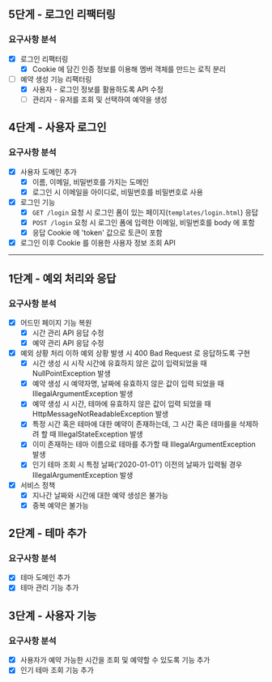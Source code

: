 ## 5단게 - 로그인 리팩터링

### 요구사항 분석

- [x] 로그인 리팩터링
  - [x] Cookie 에 담긴 인증 정보를 이용해 멤버 객체를 만드는 로직 분리
- [ ] 예약 생성 기능 리팩터링
  - [x] 사용자 - 로그인 정보를 활용하도록 API 수정
  - [ ] 관리자 - 유저를 조회 및 선택하여 예약을 생성

## 4단계 - 사용자 로그인

### 요구사항 분석

- [x] 사용자 도메인 추가
  - [x] 이름, 이메일, 비밀번호를 가지는 도메인
  - [x] 로그인 시 이메일을 아이디로, 비밀번호를 비밀번호로 사용
- [x] 로그인 기능
  - [x] `GET /login` 요청 시 로그인 폼이 있는 페이지(`templates/login.html`) 응답
  - [x] `POST /login` 요청 시 로그인 폼에 입력한 이메일, 비밀번호를 body 에 포함
  - [x] 응답 Cookie 에 'token' 값으로 토큰이 포함
- [x] 로그인 이후 Cookie 를 이용한 사용자 정보 조회 API

---

## 1단계 - 예외 처리와 응답

### 요구사항 분석

- [x] 어드민 페이지 기능 복원
  - [x] 시간 관리 API 응답 수정
  - [x] 예약 관리 API 응답 수정

- [x] 예외 상황 처리
  이하 예외 상황 발생 시 400 Bad Request 로 응답하도록 구현
  - [x] 시간 생성 시 시작 시간에 유효하지 않은 값이 입력되었을 때 NullPointException 발생
  - [x] 예약 생성 시 예약자명, 날짜에 유효하지 않은 값이 입력 되었을 때 IllegalArgumentException 발생
  - [x] 예약 생성 시 시간, 테마에 유효하지 않은 값이 입력 되었을 때 HttpMessageNotReadableException 발생
  - [x] 특정 시간 혹은 테마에 대한 예약이 존재하는데, 그 시간 혹은 테마를을 삭제하려 할 때 IllegalStateException 발생
  - [x] 이미 존재하는 테마 이름으로 테마를 추가할 때 IllegalArgumentException 발생
  - [x] 인기 테마 조회 시 특정 날짜('2020-01-01') 이전의 날짜가 입력될 경우 IllegalArgumentException 발생

- [x] 서비스 정책
  - [x] 지나간 날짜와 시간에 대한 예약 생성은 불가능
  - [x] 중복 예약은 불가능

## 2단계 - 테마 추가

### 요구사항 분석

- [x] 테마 도메인 추가
- [x] 테마 관리 기능 추가

## 3단계 - 사용자 기능

### 요구사항 분석

- [x] 사용자가 예약 가능한 시간을 조회 및 예약할 수 있도록 기능 추가
- [x] 인기 테마 조회 기능 추가
